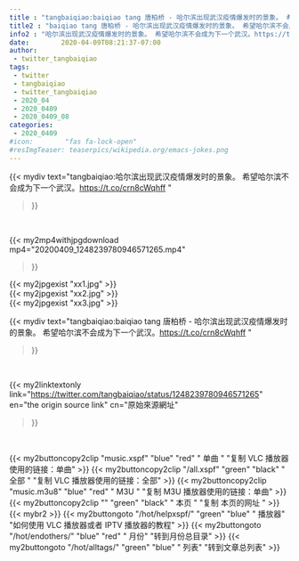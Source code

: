 ```yaml
---
title : "tangbaiqiao:baiqiao tang 唐柏桥 - 哈尔滨出现武汉疫情爆发时的景象。 希望哈尔滨不会成为下一个武汉。https://t.co/crn8cWqhff "
title2 : "baiqiao tang 唐柏桥 - 哈尔滨出现武汉疫情爆发时的景象。 希望哈尔滨不会成为下一个武汉。https://t.co/crn8cWqhff "
info2 : "哈尔滨出现武汉疫情爆发时的景象。 希望哈尔滨不会成为下一个武汉。https://t.co/crn8cWqhff "
date:        2020-04-09T08:21:37-07:00
author:
 - twitter_tangbaiqiao
tags:
 - twitter
 - tangbaiqiao
 - twitter_tangbaiqiao
 - 2020_04
 - 2020_0409
 - 2020_0409_08
categories:
 - 2020_0409
#icon:        "fas fa-lock-open"
#resImgTeaser: teaserpics/wikipedia.org/emacs-jokes.png
---
```


{{< mydiv text="tangbaiqiao:哈尔滨出现武汉疫情爆发时的景象。 希望哈尔滨不会成为下一个武汉。https://t.co/crn8cWqhff "
>}}
<br>


{{< my2mp4withjpgdownload mp4="20200409_1248239780946571265.mp4"
>}}

{{< my2jpgexist "xx1.jpg" >}}<br>
{{< my2jpgexist "xx2.jpg" >}}<br>
{{< my2jpgexist "xx3.jpg" >}}<br>



{{< mydiv text="tangbaiqiao:baiqiao tang 唐柏桥 - 哈尔滨出现武汉疫情爆发时的景象。 希望哈尔滨不会成为下一个武汉。https://t.co/crn8cWqhff "
>}}
<br>

{{< my2linktextonly link="https://twitter.com/tangbaiqiao/status/1248239780946571265"
en="the origin source link" cn="原始來源網址"
>}}


<br>

{{< my2buttoncopy2clip "music.xspf"        "blue"   "red"    " 单曲 "  "复制 VLC 播放器使用的链接：单曲" >}} {{< my2buttoncopy2clip "/all.xspf"         "green"  "black"  " 全部 "  "复制 VLC 播放器使用的链接：全部" >}} {{< my2buttoncopy2clip "music.m3u8"        "blue"   "red"    " M3U  "    "复制 M3U 播放器使用的链接：单曲" >}} {{< my2buttoncopy2clip ""                  "green"  "black"  " 本页 "    "复制 本页的网址 " >}} {{< mybr2 >}} {{< my2buttongoto      "/hot/helpxspf/"    "green"  "blue"   " 播放器" "如何使用 VLC 播放器或者 IPTV 播放器的教程" >}} {{< my2buttongoto      "/hot/endothers/"   "blue"   "red"    " 月份"   "转到月份总目录" >}} {{< my2buttongoto      "/hot/alltags/"     "green"  "blue"   " 列表"   "转到文章总列表" >}} 
